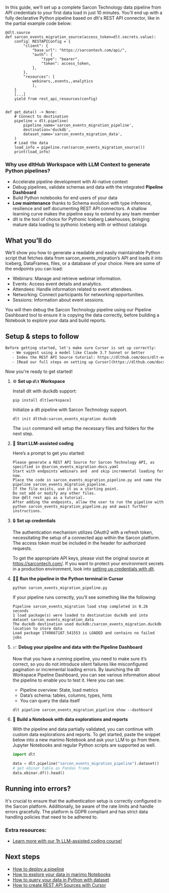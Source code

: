 In this guide, we'll set up a complete Sarcon Technology data pipeline from API credentials to your first data load in just 10 minutes. You'll end up with a fully declarative Python pipeline based on dlt's REST API connector, like in the partial example code below:

```python-outcome
@dlt.source
def sarcon_events_migration_source(access_token=dlt.secrets.value):
    config: RESTAPIConfig = {
        "client": {
            "base_url": "https://sarcontech.com/api/",
            "auth": {
                "type": "bearer",
                "token": access_token,
            },
        },
        "resources": [
            webinars,,events,,analytics
            ],
    }
    [...]
    yield from rest_api_resources(config)


def get_data() -> None:
    # Connect to destination
    pipeline = dlt.pipeline(
        pipeline_name='sarcon_events_migration_pipeline',
        destination='duckdb',
        dataset_name='sarcon_events_migration_data', 
    )
    # Load the data
    load_info = pipeline.run(sarcon_events_migration_source())
    print(load_info) 
```

### Why use dltHub Workspace with LLM Context to generate Python pipelines?

- Accelerate pipeline development with AI-native context
- Debug pipelines, validate schemas and data with the integrated **Pipeline Dashboard**
- Build Python notebooks for end users of your data
- **Low maintenance** thanks to Schema evolution with type inference, resilience and self documenting REST API connectors. A shallow learning curve makes the pipeline easy to extend by any team member
- dlt is the tool of choice for Pythonic Iceberg Lakehouses, bringing mature data loading to pythonic Iceberg with or without catalogs

## What you’ll do

We’ll show you how to generate a readable and easily maintainable Python script that fetches data from sarcon_events_migration’s API and loads it into Iceberg, DataFrames, files, or a database of your choice. Here are some of the endpoints you can load:

- Webinars: Manage and retrieve webinar information.
- Events: Access event details and analytics.
- Attendees: Handle information related to event attendees.
- Networking: Connect participants for networking opportunities.
- Sessions: Information about event sessions.

You will then debug the Sarcon Technology pipeline using our Pipeline Dashboard tool to ensure it is copying the data correctly, before building a Notebook to explore your data and build reports.

## Setup & steps to follow

```default
Before getting started, let's make sure Cursor is set up correctly:
   - We suggest using a model like Claude 3.7 Sonnet or better
   - Index the REST API Source tutorial: https://dlthub.com/docs/dlt-ecosystem/verified-sources/rest_api/ and add it to context as **@dlt rest api**
   - [Read our full steps on setting up Cursor](https://dlthub.com/docs/dlt-ecosystem/llm-tooling/cursor-restapi#23-configuring-cursor-with-documentation)
```

Now you're ready to get started!

1. ⚙️ **Set up `dlt` Workspace**
    
    Install dlt with duckdb support:
    ```shell
    pip install dlt[workspace]
    ```

    Initialize a dlt pipeline with Sarcon Technology support.
    ```shell
    dlt init dlthub:sarcon_events_migration duckdb
    ```

    The `init` command will setup the necessary files and folders for the next step.
    
2. 🤠 **Start LLM-assisted coding**
    
    Here’s a prompt to get you started:
    
    ```prompt
    Please generate a REST API Source for Sarcon Technology API, as specified in @sarcon_events_migration-docs.yaml 
    Start with endpoints webinars and  and skip incremental loading for now. 
    Place the code in sarcon_events_migration_pipeline.py and name the pipeline sarcon_events_migration_pipeline. 
    If the file exists, use it as a starting point. 
    Do not add or modify any other files. 
    Use @dlt rest api as a tutorial. 
    After adding the endpoints, allow the user to run the pipeline with python sarcon_events_migration_pipeline.py and await further instructions.
    ```

    
3. 🔒 **Set up credentials** 
    
    The authentication mechanism utilizes OAuth2 with a refresh token, necessitating the setup of a connected app within the Sarcon platform. The access token must be included in the header for authorized requests.
    
    To get the appropriate API keys, please visit the original source at https://sarcontech.com/.
    If you want to protect your environment secrets in a production environment, look into [setting up credentials with dlt](https://dlthub.com/docs/walkthroughs/add_credentials).
    
4. 🏃‍♀️ **Run the pipeline in the Python terminal in Cursor**
    
    ```shell
    python sarcon_events_migration_pipeline.py
    ```
    
    If your pipeline runs correctly, you’ll see something like the following:
    
    ```shell
    Pipeline sarcon_events_migration load step completed in 0.26 seconds
    1 load package(s) were loaded to destination duckdb and into dataset sarcon_events_migration_data
    The duckdb destination used duckdb:/sarcon_events_migration.duckdb location to store data
    Load package 1749667187.541553 is LOADED and contains no failed jobs
    ```
    
5. 📈 **Debug your pipeline and data with the Pipeline Dashboard**

    Now that you have a running pipeline, you need to make sure it’s correct, so you do not introduce silent failures like misconfigured pagination or incremental loading errors. By launching the dlt Workspace Pipeline Dashboard, you can see various information about the pipeline to enable you to test it. Here you can see:
    - Pipeline overview: State, load metrics
    - Data’s schema: tables, columns, types, hints
    - You can query the data itself
    
    ```shell
    dlt pipeline sarcon_events_migration_pipeline show --dashboard
    ```
    
6. 🐍 **Build a Notebook with data explorations and reports**

    With the pipeline and data partially validated, you can continue with custom data explorations and reports. To get started, paste the snippet below into a new marimo Notebook and ask your LLM to go from there. Jupyter Notebooks and regular Python scripts are supported as well.

    
    ```python
    import dlt

   data = dlt.pipeline("sarcon_events_migration_pipeline").dataset()
   # get ebinar table as Pandas frame
   data.ebinar.df().head()
    ```

## Running into errors?

It's crucial to ensure that the authentication setup is correctly configured in the Sarcon platform. Additionally, be aware of the rate limits and handle errors gracefully. The platform is GDPR compliant and has strict data handling policies that need to be adhered to.

### Extra resources:

- [Learn more with our 1h LLM-assisted coding course!](https://www.youtube.com/watch?v=GGid70rnJuM)

## Next steps

- [How to deploy a pipeline](https://dlthub.com/docs/walkthroughs/deploy-a-pipeline)
- [How to explore your data in marimo Notebooks](https://dlthub.com/docs/general-usage/dataset-access/marimo)
- [How to query your data in Python with dataset](https://dlthub.com/docs/general-usage/dataset-access/dataset)
- [How to create REST API Sources with Cursor](https://dlthub.com/docs/dlt-ecosystem/llm-tooling/cursor-restapi)